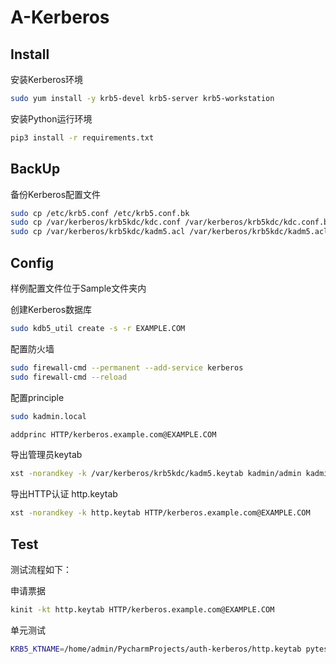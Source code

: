 # A-Kerberos

## Install

安装Kerberos环境

```bash
sudo yum install -y krb5-devel krb5-server krb5-workstation
```

安装Python运行环境

```bash
pip3 install -r requirements.txt
```

## BackUp

备份Kerberos配置文件

```bash
sudo cp /etc/krb5.conf /etc/krb5.conf.bk
sudo cp /var/kerberos/krb5kdc/kdc.conf /var/kerberos/krb5kdc/kdc.conf.bk
sudo cp /var/kerberos/krb5kdc/kadm5.acl /var/kerberos/krb5kdc/kadm5.acl.bk
```

## Config

样例配置文件位于Sample文件夹内

创建Kerberos数据库

```bash
sudo kdb5_util create -s -r EXAMPLE.COM
```

配置防火墙

```bash
sudo firewall-cmd --permanent --add-service kerberos
sudo firewall-cmd --reload
```

配置principle

```bash
sudo kadmin.local
```

```bash
addprinc HTTP/kerberos.example.com@EXAMPLE.COM
```

导出管理员keytab

```bash
xst -norandkey -k /var/kerberos/krb5kdc/kadm5.keytab kadmin/admin kadmin/changepw
```

导出HTTP认证 http.keytab

```bash
xst -norandkey -k http.keytab HTTP/kerberos.example.com@EXAMPLE.COM
```

## Test

测试流程如下：

申请票据

```bash
kinit -kt http.keytab HTTP/kerberos.example.com@EXAMPLE.COM
```

单元测试

```bash
KRB5_KTNAME=/home/admin/PycharmProjects/auth-kerberos/http.keytab pytest
```
